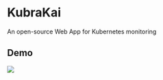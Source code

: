 # KubraKai
An open-source Web App for Kubernetes monitoring

## Demo

![](../images/images/logo.png?raw=true)